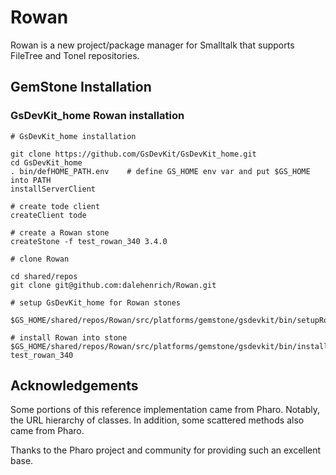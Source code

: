 # Rowan

Rowan is a new project/package manager for Smalltalk that supports FileTree and Tonel repositories.
 
## GemStone Installation

### GsDevKit_home Rowan installation

```
# GsDevKit_home installation

git clone https://github.com/GsDevKit/GsDevKit_home.git
cd GsDevKit_home
. bin/defHOME_PATH.env    # define GS_HOME env var and put $GS_HOME into PATH
installServerClient

# create tode client
createClient tode

# create a Rowan stone
createStone -f test_rowan_340 3.4.0

# clone Rowan

cd shared/repos
git clone git@github.com:dalehenrich/Rowan.git

# setup GsDevKit_home for Rowan stones

$GS_HOME/shared/repos/Rowan/src/platforms/gemstone/gsdevkit/bin/setupRowanGsDevKit

# install Rowan into stone
$GS_HOME/shared/repos/Rowan/src/platforms/gemstone/gsdevkit/bin/installRowan test_rowan_340

```

## Acknowledgements

Some portions of this reference implementation came from Pharo. Notably, the URL hierarchy of classes.
In addition, some scattered methods also came from Pharo.

Thanks to the Pharo project and community for providing such an excellent base.


